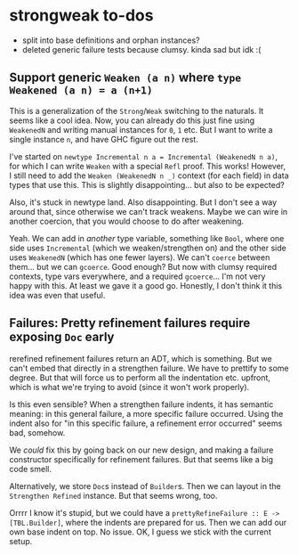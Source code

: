 # strongweak to-dos
* split into base definitions and orphan instances?
* deleted generic failure tests because clumsy. kinda sad but idk :(

## Support generic `Weaken (a n)` where `type Weakened (a n) = a (n+1)`
This is a generalization of the `Strong`/`Weak` switching to the naturals.
It seems like a cool idea. Now, you can already do this just fine using
`WeakenedN` and writing manual instances for `0`, `1` etc. But I want to write
a single instance `n`, and have GHC figure out the rest.

I've started on `newtype Incremental n a = Incremental (WeakenedN n a)`, for
which I can write `Weaken` with a special `Refl` proof. This works! However, I
still need to add the `Weaken (WeakenedN n _)` context (for each field) in data
types that use this. This is slightly disappointing... but also to be expected?

Also, it's stuck in newtype land. Also disappointing. But I don't see a way
around that, since otherwise we can't track weakens. Maybe we can wire in
another coercion, that you would choose to do after weakening.

Yeah. We can add in _another_ type variable, something like `Bool`, where one
side uses `Incremental` (which we weaken/strengthen on) and the other side uses
`WeakenedN` (which has one fewer layers). We can't `coerce` between them... but
we can `gcoerce`. Good enough? But now with clumsy required contexts, type vars
everywhere, and a required `gcoerce`... I'm not very happy with this. At least
we gave it a good go. Honestly, I don't think it this idea was even that useful.

## Failures: Pretty refinement failures require exposing `Doc` early
rerefined refinement failures return an ADT, which is something. But we can't
embed that directly in a strengthen failure. We have to prettify to some degree.
But that will force us to perform all the indentation etc. upfront, which is
what we're trying to avoid (since it won't work properly).

Is this even sensible? When a strengthen failure indents, it has semantic
meaning: in this general failure, a more specific failure occurred. Using the
indent also for "in this specific failure, a refinement error occurred" seems
bad, somehow.

We _could_ fix this by going back on our new design, and making a failure
constructor specifically for refinement failures. But that seems like a big code
smell.

Alternatively, we store `Doc`s instead of `Builder`s. Then we can layout in the
`Strengthen Refined` instance. But that seems wrong, too.

Orrrr I know it's stupid, but we could have a `prettyRefineFailure :: E ->
[TBL.Builder]`, where the indents are prepared for us. Then we can add our own
base indent on top. No issue. OK, I guess we stick with the current setup.
